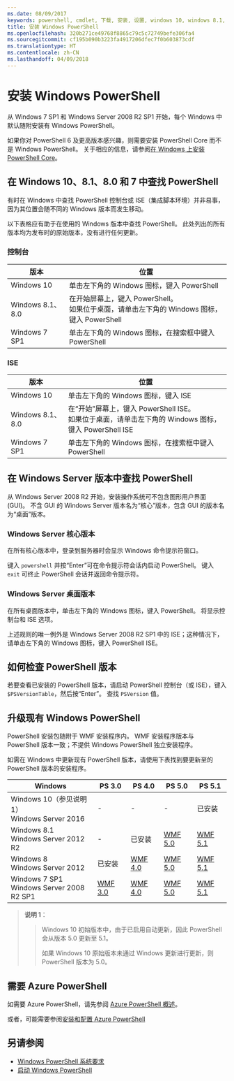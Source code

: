 ```yaml
---
ms.date: 08/09/2017
keywords: powershell, cmdlet, 下载, 安装, 设置, windows 10, windows 8.1, windows 8.0, windows 7
title: 安装 Windows PowerShell
ms.openlocfilehash: 320b271ce49768f8865c79c5c72749befe306fa4
ms.sourcegitcommit: cf195b090b3223fa4917206dfec7f0b603873cdf
ms.translationtype: HT
ms.contentlocale: zh-CN
ms.lasthandoff: 04/09/2018
---
```

# <a name="installing-windows-powershell"></a>安装 Windows PowerShell
从 Windows 7 SP1 和 Windows Server 2008 R2 SP1 开始，每个 Windows 中默认随附安装有 Windows PowerShell。

如果你对 PowerShell 6 及更高版本感兴趣，则需要安装 PowerShell Core 而不是 Windows PowerShell。 关于相应的信息，请参阅[在 Windows 上安装 PowerShell Core](Installing-PowerShell-Core-on-Windows.md)。

## <a name="finding-powershell-in-windows-10-81-80-and-7"></a>在 Windows 10、8.1、8.0 和 7 中查找 PowerShell

有时在 Windows 中查找 PowerShell 控制台或 ISE（集成脚本环境）并非易事，因为其位置会随不同的 Windows 版本而发生移动。

以下表格应有助于在使用的 Windows 版本中查找 PowerShell。
此处列出的所有版本均为发布时的原始版本，没有进行任何更新。

### <a name="for-console"></a>控制台

版本 | 位置
-- | --
Windows 10 | 单击左下角的 Windows 图标，键入 PowerShell
Windows 8.1、8.0 | 在开始屏幕上，键入 PowerShell。<br/>如果位于桌面，请单击左下角的 Windows 图标，键入 PowerShell
Windows 7 SP1 | 单击左下角的 Windows 图标，在搜索框中键入 PowerShell

### <a name="for-ise"></a>ISE

版本 | 位置
-- | --
Windows 10 | 单击左下角的 Windows 图标，键入 ISE
Windows 8.1、8.0 | 在“开始”屏幕上，键入 PowerShell ISE。<br/>如果位于桌面，请单击左下角的 Windows 图标，键入 PowerShell ISE
Windows 7 SP1 | 单击左下角的 Windows 图标，在搜索框中键入 PowerShell

## <a name="finding-powershell-in-windows-server-versions"></a>在 Windows Server 版本中查找 PowerShell

从 Windows Server 2008 R2 开始，安装操作系统可不包含图形用户界面 (GUI)。
不含 GUI 的 Windows Server 版本名为“核心”版本，包含 GUI 的版本名为“桌面”版本。

### <a name="windows-server-core-editions"></a>Windows Server 核心版本

在所有核心版本中，登录到服务器时会显示 Windows 命令提示符窗口。

键入 `powershell` 并按“Enter”可在命令提示符会话内启动 PowerShell。
键入 `exit` 可终止 PowerShell 会话并返回命令提示符。

### <a name="windows-server-desktop-editions"></a>Windows Server 桌面版本

在所有桌面版本中，单击左下角的 Windows 图标，键入 PowerShell。
将显示控制台和 ISE 选项。

上述规则的唯一例外是 Windows Server 2008 R2 SP1 中的 ISE；这种情况下，请单击左下角的 Windows 图标，键入 PowerShell ISE。

## <a name="how-to-check-the-version-of-powershell"></a>如何检查 PowerShell 版本

若要查看已安装的 PowerShell 版本，请启动 PowerShell 控制台（或 ISE），键入 `$PSVersionTable`，然后按“Enter”。 查找 `PSVersion` 值。

## <a name="upgrading-existing-windows-powershell"></a>升级现有 Windows PowerShell

PowerShell 安装包随附于 WMF 安装程序内。
WMF 安装程序版本与 PowerShell 版本一致；不提供 Windows PowerShell 独立安装程序。

如需在 Windows 中更新现有 PowerShell 版本，请使用下表找到要更新至的 PowerShell 版本的安装程序。

Windows | PS 3.0 | PS 4.0 | PS 5.0 | PS 5.1 |
--|--|--|--|--|
Windows 10（参见说明 1）<br/>Windows Server 2016 | - | - | - | 已安装
Windows 8.1<br/>Windows Server 2012 R2 | - | 已安装 | [WMF 5.0](https://www.microsoft.com/en-us/download/details.aspx?id=50395) | [WMF 5.1](https://www.microsoft.com/en-us/download/details.aspx?id=54616)
Windows 8<br/>Windows Server 2012 | 已安装 | [WMF 4.0](https://www.microsoft.com/en-us/download/details.aspx?id=40855) | [WMF 5.0](https://www.microsoft.com/en-us/download/details.aspx?id=50395) | [WMF 5.1](https://www.microsoft.com/en-us/download/details.aspx?id=54616)
Windows 7 SP1<br/>Windows Server 2008 R2 SP1 | [WMF 3.0](https://www.microsoft.com/en-us/download/details.aspx?id=34595) | [WMF 4.0](https://www.microsoft.com/en-us/download/details.aspx?id=40855) | [WMF 5.0](https://www.microsoft.com/en-us/download/details.aspx?id=50395) | [WMF 5.1](https://www.microsoft.com/en-us/download/details.aspx?id=54616)

> **说明 1**：
  >>
  >> Windows 10 初始版本中，由于已启用自动更新，因此 PowerShell 会从版本 5.0 更新至 5.1。
  >>
  >> 如果 Windows 10 原始版本未通过 Windows 更新进行更新，则 PowerShell 版本为 5.0。

## <a name="need-azure-powershell"></a>需要 Azure PowerShell

如需要 Azure PowerShell，请先参阅 [Azure PowerShell 概述](https://docs.microsoft.com/en-us/powershell/azure)。

或者，可能需要参阅[安装和配置 Azure PowerShell](https://docs.microsoft.com/en-us/powershell/azure/install-azurerm-ps)

## <a name="see-also"></a>另请参阅

- [Windows PowerShell 系统要求](Windows-PowerShell-System-Requirements.md)
- [启动 Windows PowerShell](Starting-Windows-PowerShell.md)